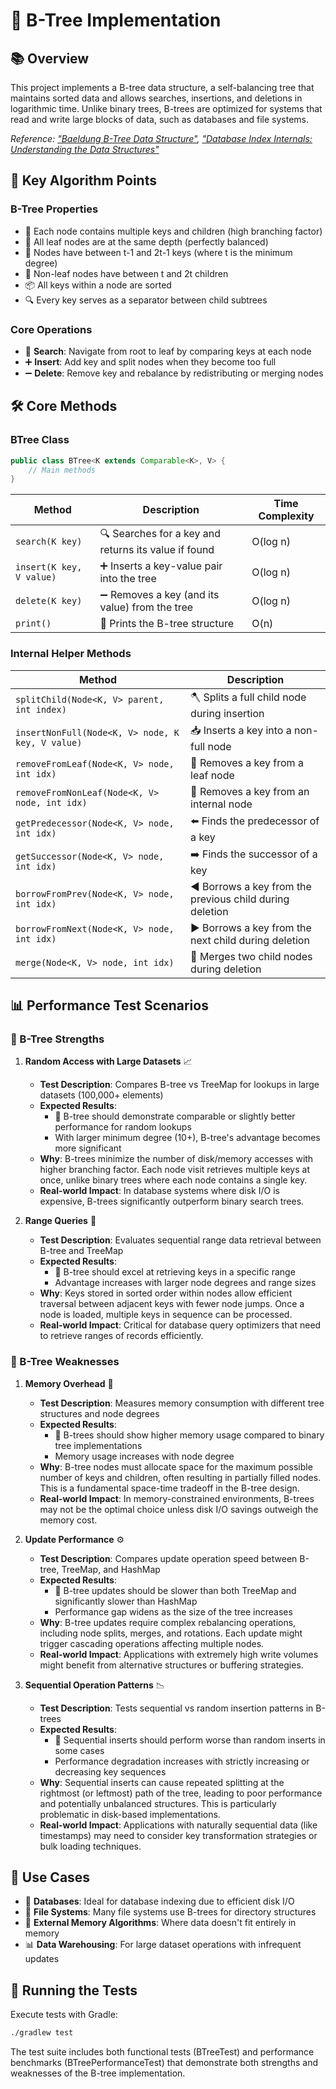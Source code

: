 # 🌲 B-Tree Implementation

## 📚 Overview

This project implements a B-tree data structure, a self-balancing tree that maintains sorted data and allows searches, insertions, and deletions in logarithmic time. Unlike binary trees, B-trees are optimized for systems that read and write large blocks of data, such as databases and file systems.

*Reference: ["Baeldung B-Tree Data Structure"](https://www.baeldung.com/cs/b-tree-data-structure), ["Database Index Internals: Understanding the Data Structures"](https://blog.bytebytego.com/p/database-index-internals-understanding)*

## 🔑 Key Algorithm Points

### B-Tree Properties

- 🏢 Each node contains multiple keys and children (high branching factor)
- 🔄 All leaf nodes are at the same depth (perfectly balanced)
- 📏 Nodes have between t-1 and 2t-1 keys (where t is the minimum degree)
- 🌿 Non-leaf nodes have between t and 2t children
- 📦 All keys within a node are sorted
- 🔍 Every key serves as a separator between child subtrees

### Core Operations

- 🔎 **Search**: Navigate from root to leaf by comparing keys at each node
- ➕ **Insert**: Add key and split nodes when they become too full
- ➖ **Delete**: Remove key and rebalance by redistributing or merging nodes

## 🛠️ Core Methods

### BTree Class

```java
public class BTree<K extends Comparable<K>, V> {
    // Main methods
}
```

| Method | Description | Time Complexity |
|--------|-------------|-----------------|
| `search(K key)` | 🔍 Searches for a key and returns its value if found | O(log n) |
| `insert(K key, V value)` | ➕ Inserts a key-value pair into the tree | O(log n) |
| `delete(K key)` | ➖ Removes a key (and its value) from the tree | O(log n) |
| `print()` | 📄 Prints the B-tree structure | O(n) |

### Internal Helper Methods

| Method | Description |
|--------|-------------|
| `splitChild(Node<K, V> parent, int index)` | 🪓 Splits a full child node during insertion |
| `insertNonFull(Node<K, V> node, K key, V value)` | 📥 Inserts a key into a non-full node |
| `removeFromLeaf(Node<K, V> node, int idx)` | 🍃 Removes a key from a leaf node |
| `removeFromNonLeaf(Node<K, V> node, int idx)` | 🌳 Removes a key from an internal node |
| `getPredecessor(Node<K, V> node, int idx)` | ⬅️ Finds the predecessor of a key |
| `getSuccessor(Node<K, V> node, int idx)` | ➡️ Finds the successor of a key |
| `borrowFromPrev(Node<K, V> node, int idx)` | ◀️ Borrows a key from the previous child during deletion |
| `borrowFromNext(Node<K, V> node, int idx)` | ▶️ Borrows a key from the next child during deletion |
| `merge(Node<K, V> node, int idx)` | 🔄 Merges two child nodes during deletion |

## 📊 Performance Test Scenarios

### 🚀 B-Tree Strengths

1. **Random Access with Large Datasets** 📈
   - **Test Description**: Compares B-tree vs TreeMap for lookups in large datasets (100,000+ elements)
   - **Expected Results**: 
     * 🥇 B-tree should demonstrate comparable or slightly better performance for random lookups
     * With larger minimum degree (10+), B-tree's advantage becomes more significant
   - **Why**: B-trees minimize the number of disk/memory accesses with higher branching factor. Each node visit retrieves multiple keys at once, unlike binary trees where each node contains a single key.
   - **Real-world Impact**: In database systems where disk I/O is expensive, B-trees significantly outperform binary search trees.

2. **Range Queries** 🔢
   - **Test Description**: Evaluates sequential range data retrieval between B-tree and TreeMap
   - **Expected Results**: 
     * 🥇 B-tree should excel at retrieving keys in a specific range
     * Advantage increases with larger node degrees and range sizes
   - **Why**: Keys stored in sorted order within nodes allow efficient traversal between adjacent keys with fewer node jumps. Once a node is loaded, multiple keys in sequence can be processed.
   - **Real-world Impact**: Critical for database query optimizers that need to retrieve ranges of records efficiently.

### 🐢 B-Tree Weaknesses

1. **Memory Overhead** 💾
   - **Test Description**: Measures memory consumption with different tree structures and node degrees
   - **Expected Results**: 
     * 🚨 B-trees should show higher memory usage compared to binary tree implementations
     * Memory usage increases with node degree
   - **Why**: B-tree nodes must allocate space for the maximum possible number of keys and children, often resulting in partially filled nodes. This is a fundamental space-time tradeoff in the B-tree design.
   - **Real-world Impact**: In memory-constrained environments, B-trees may not be the optimal choice unless disk I/O savings outweigh the memory cost.

2. **Update Performance** ⚙️
   - **Test Description**: Compares update operation speed between B-tree, TreeMap, and HashMap
   - **Expected Results**: 
     * 🚨 B-tree updates should be slower than both TreeMap and significantly slower than HashMap
     * Performance gap widens as the size of the tree increases
   - **Why**: B-tree updates require complex rebalancing operations, including node splits, merges, and rotations. Each update might trigger cascading operations affecting multiple nodes.
   - **Real-world Impact**: Applications with extremely high write volumes might benefit from alternative structures or buffering strategies.

3. **Sequential Operation Patterns** 📉
   - **Test Description**: Tests sequential vs random insertion patterns in B-trees
   - **Expected Results**: 
     * 🚨 Sequential inserts should perform worse than random inserts in some cases
     * Performance degradation increases with strictly increasing or decreasing key sequences
   - **Why**: Sequential inserts can cause repeated splitting at the rightmost (or leftmost) path of the tree, leading to poor performance and potentially unbalanced structures. This is particularly problematic in disk-based implementations.
   - **Real-world Impact**: Applications with naturally sequential data (like timestamps) may need to consider key transformation strategies or bulk loading techniques.

## 🎯 Use Cases

- 💽 **Databases**: Ideal for database indexing due to efficient disk I/O
- 📁 **File Systems**: Many file systems use B-trees for directory structures
- 🔄 **External Memory Algorithms**: Where data doesn't fit entirely in memory
- 📊 **Data Warehousing**: For large dataset operations with infrequent updates

## 🧪 Running the Tests

Execute tests with Gradle:

```bash
./gradlew test
```

The test suite includes both functional tests (BTreeTest) and performance benchmarks (BTreePerformanceTest) that demonstrate both strengths and weaknesses of the B-tree implementation.